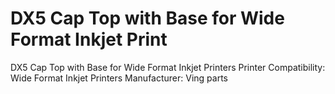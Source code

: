 # DX5 Cap Top with Base for Wide Format Inkjet Print

DX5 Cap Top with Base for Wide Format Inkjet Printers
Printer Compatibility: Wide Format Inkjet Printers
Manufacturer: Ving parts
